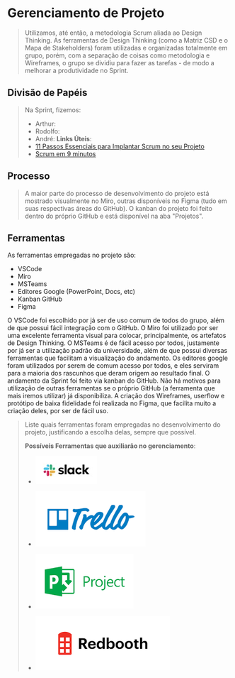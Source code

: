 # Gerenciamento de Projeto

> Utilizamos, até então, a metodologia Scrum aliada ao Design Thinking.
> As ferramentas de Design Thinking (como a Matriz CSD e o Mapa de Stakeholders) foram utilizadas 
> e organizadas totalmente em grupo, porém, com a separação de coisas como metodologia e 
> Wireframes, o grupo se dividiu para fazer as tarefas - de modo a melhorar a produtividade no Sprint.

## Divisão de Papéis

> Na Sprint, fizemos:
> - Arthur: 
> - Rodolfo:
> - André: 
> **Links Úteis**:
> - [11 Passos Essenciais para Implantar Scrum no seu 
> Projeto](https://mindmaster.com.br/scrum-11-passos/)
> - [Scrum em 9 minutos](https://www.youtube.com/watch?v=XfvQWnRgxG0)

## Processo

> A maior parte do processo de desenvolvimento do projeto está mostrado visualmente no Miro, 
> outras disponíveis no Figma (tudo em suas respectivas áreas do GitHub). O kanban do projeto foi 
> feito dentro do próprio GitHub e está disponível na aba "Projetos".
## Ferramentas

As ferramentas empregadas no projeto são:

- VSCode
- Miro
- MSTeams
- Editores Google (PowerPoint, Docs, etc)
- Kanban GitHub
- Figma

O VSCode foi escolhido por já ser de uso comum de todos do grupo, além de que 
possui fácil integração com o GitHub.
O Miro foi utilizado por ser uma excelente ferramenta visual para colocar, principalmente, os 
artefatos de Design Thinking.
O MSTeams é de fácil acesso por todos, justamente por já ser a utilização padrão 
da universidade, além de que possui diversas ferramentas que facilitam a visualização do andamento.
Os editores google foram utilizados por serem de comum acesso por todos, e eles serviram para a 
maioria dos rascunhos que deram origem ao resultado final.
O andamento da Sprint foi feito via kanban do GitHub. Não há motivos para utilização de outras ferramentas 
se o próprio GitHub (a ferramenta que mais iremos utilizar) já disponibiliza.
A criação dos Wireframes, userflow e protótipo de baixa fidelidade foi realizada no Figma, que facilita 
muito a criação deles, por ser de fácil uso.

> Liste quais ferramentas foram empregadas no desenvolvimento do
> projeto, justificando a escolha delas, sempre que possível.
> 
> **Possíveis Ferramentas que auxiliarão no gerenciamento**: 
> - [![Slack](images/slack.jpg)](https://slack.com/)
> - [![Trello](images/trello.png)](https://trello.com/)
> 
> - [![Microsof Project](images/project.png)](https://products.office.com/pt-br/project/project-and-portfolio-management-software)
> - [![Redbooth](images/redbooth.png)](https://redbooth.com/)
